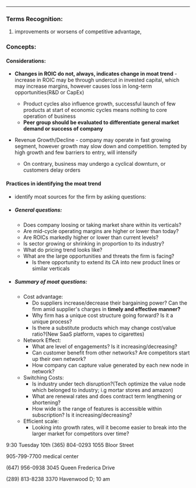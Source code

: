 ***
### Terms Recognition:
1. improvements or worsens of competitive advantage, 

### Concepts:

#### Considerations:
- **Changes in ROIC do not, always, indicates change in moat trend** - increase in ROIC may be through undercut in invested capital, which may increase margins, however causes loss in long-term opportunities(R&D or CapEx)
	- Product cycles also influence growth, successful launch of few products at start of economic cycles means nothing to core operation of business
	- **Peer group should be evaluated to differentiate general market demand or success of company**

- Revenue Growth/Decline - company may operate in fast growing segment, however growth may slow down and competition. tempted by high growth and few barriers to entry, will intensify 
	- On contrary, business may undergo a cyclical downturn, or customers delay orders

#### Practices in identifying the moat trend
- identify moat sources for the firm by asking questions:
- ##### General questions:
	- Does company loosing or taking market share within its verticals? 
	- Are mid-cycle operating margins are higher or lower than today?
	- Are ROICs markedly higher or lower than current levels?
	- Is sector growing or shrinking in proportion to its industry? 
	- What do pricing trend looks like?
	- What are the large opportunities and threats the firm is facing?
		- Is there opportunity to extend its CA into new product lines or similar verticals 

- ##### Summary of moat questions:
	- Cost advantage:
		- Do suppliers increase/decrease their bargaining power? Can the firm amid supplier's charges in **timely and effective manner?**
		- Why firm has a unique cost structure going forward? Is it a unique process?
		- Is there a substitute products which may change cost/value ratio?(New SaaS platform, vapes to cigarettes)
	- Network Effect:
		- What are level of engagements? Is it increasing/decreasing?
		- Can customer benefit from other networks? Are competitors start up their own network?
		- How company can capture value generated by each new node in network?
	- Switching Costs:
		- Is industry under tech disruption?(Tech optimize the value node which belonged to industry; i.g mortar stores and amazon)
		- What are renewal rates and does contract term lengthening or shortening?
		- How wide is the range of features is accessible within subscription? Is it increasing/decreasing?
	- Efficient scale:
		- Looking into growth rates, will it become easier to break into the larger market for competitors over time?





9:30 Tuesday 10th  (365) 804-0293  1055 Bloor Street
 

905-799-7700 medical center 


(647) 956-0938 3045 Queen Frederica Drive

(289) 813-8238 3370 Havenwood D; 10 am